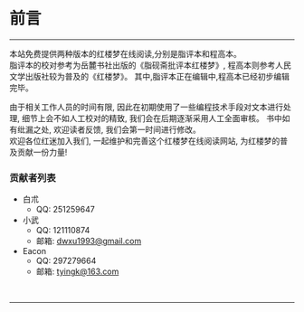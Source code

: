 # 前言
----

本站免费提供两种版本的红楼梦在线阅读,分别是脂评本和程高本。  
脂评本的校对参考为岳麓书社出版的《脂砚斋批评本红楼梦》, 程高本则参考人民文学出版社较为普及的《红楼梦》。
其中,脂评本正在编辑中,程高本已经初步编辑完毕。

由于相关工作人员的时间有限, 因此在初期使用了一些编程技术手段对文本进行处理, 细节上会不如人工校对的精致, 我们会在后期逐渐采用人工全面审核。
书中如有纰漏之处, 欢迎读者反馈, 我们会第一时间进行修改。  
欢迎各位红迷加入我们, 一起维护和完善这个红楼梦在线阅读网站, 为红楼梦的普及贡献一份力量!

### 贡献者列表
- 白朮
    - QQ: 251259647
- 小武
    - QQ: 121110874
    - 邮箱: dwxu1993@gmail.com
- Eacon
    - QQ: 297279664
    - 邮箱: tyingk@163.com
    
    
<br>
<hr>
<br>
    